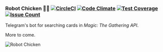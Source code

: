 ### Robot Chicken :robot::chicken: [![CircleCI](https://circleci.com/gh/emaiax/robot-chicken/tree/master.svg?style=shield)](https://circleci.com/gh/emaiax/robot-chicken/tree/master) [![Code Climate](https://codeclimate.com/github/emaiax/robot-chicken/badges/gpa.svg)](https://codeclimate.com/github/emaiax/robot-chicken) [![Test Coverage](https://codeclimate.com/github/emaiax/robot-chicken/badges/coverage.svg)](https://codeclimate.com/github/emaiax/robot-chicken/coverage) [![Issue Count](https://codeclimate.com/github/emaiax/robot-chicken/badges/issue_count.svg)](https://codeclimate.com/github/emaiax/robot-chicken)

Telegram's bot for searching cards in _Magic: The Gathering API_.

More to come.

![Robot Chicken](https://raw.githubusercontent.com/emaiax/robot-chicken/master/robot-chicken.jpg)
